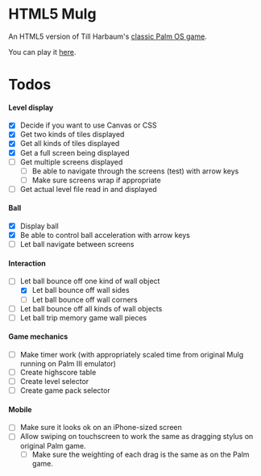 # HTML5 Mulg
An HTML5 version of Till Harbaum's [classic Palm OS game](http://www.harbaum.org/till/palm/mulg/).

You can play it [here](https://spacetag.github.io/html5-mulg/).

# Todos
#### Level display
- [x] Decide if you want to use Canvas or CSS
- [x] Get two kinds of tiles displayed
- [x] Get all kinds of tiles displayed
- [x] Get a full screen being displayed
- [ ] Get multiple screens displayed
  - [ ] Be able to navigate through the screens (test) with arrow keys
  - [ ] Make sure screens wrap if appropriate
- [ ] Get actual level file read in and displayed

#### Ball
- [x] Display ball
- [x] Be able to control ball acceleration with arrow keys
- [ ] Let ball navigate between screens

#### Interaction
- [ ] Let ball bounce off one kind of wall object
  - [x] Let ball bounce off wall sides
  - [ ] Let ball bounce off wall corners
- [ ] Let ball bounce off all kinds of wall objects
- [ ] Let ball trip memory game wall pieces

#### Game mechanics
- [ ] Make timer work (with appropriately scaled time from original Mulg running on Palm III emulator)
- [ ] Create highscore table
- [ ] Create level selector
- [ ] Create game pack selector

#### Mobile
- [ ] Make sure it looks ok on an iPhone-sized screen
- [ ] Allow swiping on touchscreen to work the same as dragging stylus on original Palm game.
  - [ ] Make sure the weighting of each drag is the same as on the Palm game.
